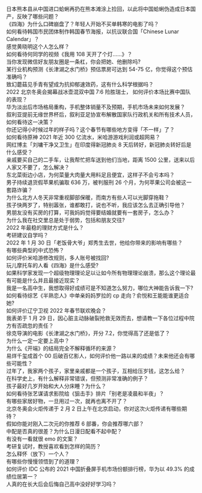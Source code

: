 日本熊本县从中国进口蛤蜊再扔在熊本滩涂上捡回，以此将中国蛤蜊伪造成日本国产，反映了哪些问题？  
《四海》为什么口碑崩盘了？年轻人开始不买单韩寒的电影了吗？  
如何看待韩国市民团体制作韩国春节海报，以抗议联合国「Chinese Lunar Calendar」？  
感觉黄晓明这个人怎么样？  
如何看待何同学的视频《我用 108 天开了个灯......》？  
当你发现微信好友朋友圈是一条杠，你会把她、他删除吗?  
某行业机构预测《长津湖之水门桥》预估票房可达到 54-75 亿，你觉得这个预估准确吗？  
致幻蘑菇见手青有望成为抗抑郁速效药，这有什么科学根据吗？  
2022 北京冬奥会揭幕战冰壶混双中国 7:6 险胜瑞士， 如何评价本场比赛中国队的表现？  
华为淡出后市场格局重构，手机整体销量不及预期，手机市场未来如何发展？  
叙利亚提前无缘世界杯后，叙利亚足协宣布解散国家队行政机关和所有技术人员，如何看待这一决策？  
你还记得小时候过年的样子吗？这个春节有哪些地方变得「不一样」了？  
如何看待原神 2021 年近 300 亿流水，米哈游游戏利润或超网易？  
网红博主「刘墉干净又卫生」在印度得新冠肺炎 8 天后转好，新冠肺炎转好后是什么感受？  
亲戚要买自己的二手车，让我帮忙把车送到他们当地，距离 1500 公里，送来以后人家又不要了，怎么解决？  
东北菜街边小店，为何菜量大肉量大用料足且便宜，这样子不会亏本吗？  
男子持续退货假苹果机骗取 636 万，被判服刑 26 个月，为何苹果公司会被这一套路诈骗？  
为什么北方人冬天非常重视脚部保暖，而南方有些人可以光脚穿拖鞋？  
孩子快两岁了，特别嚣张，谁都敢打，说也不听，我应该怎么去正确引导他？  
男朋友没有买房的打算，可我妈妈觉得要结婚就要有一套房子，怎么办？  
为什么我在社交里总是处于弱势，包括和朋友交往?  
2022 年最稳的理财方式是什么？  
考研建议自学吗？  
2022 年 1 月 30 日「老饭骨大爷」郑秀生去世，他给你带来的影响有哪些？  
有哪些典型的中式恐怖？  
如何评价米哈游修改规则，多人账号被找回?  
玩儿摩托车的人看《四海》是什么感受?  
如果科学家发现一个超级物理理论足以让如今所有物理理论崩溃，那么这个理论最有可能是什么并且最接近现实？  
我是一名高中生，我想取得好成绩可是不知道怎么努力，哪位大神能告诉我一下?  
如何看待综艺《半熟恋人》中单亲妈妈罗拉的 cp 走向？俞悦和王能能谁更适合她?  
如何评价辽宁卫视 2022 年春节联欢晚会？  
我表弟于 1 月 29 日，因心脏主动脉破裂抢救无效而去，想请教一下各位过程中院方有否疏忽的责任？  
徐克导演的电影《长津湖之水门桥》，开分 7.2，你觉得高了还是低了？  
为什么一定一定要上高中？  
为什么《开端》的结局完全不解释循环的来源？  
易烊千玺成首个 00 后破百亿影人，如何评价他一路以来的成绩？未来他还会有哪些可能性？  
过年了，我家两个孩子，家里亲戚都是一个孩子，互相给压岁钱，这怎么给？  
在科学史上，有什么解释非常错误，但预测非常准确的例子？  
孩子最好几岁开始和大人分床睡？为什么？  
如何看待张艺谋请求影院给《狙击手》排片「别老是凌晨和半夜」？  
有哪些家居好物，一旦用过一次，就再也离不开了？  
北京冬奥会火炬传递于 2 月 2 日上午在北京启动，你对这次火炬传递有哪些期待？  
假如你能对刚入二次元的你推荐 6 部番，你会推荐哪六部？  
中配是否真的很差？为什么日漫日配看不起中配？  
有没有一看就很 emo 的文案？  
考研复试时，教授喜欢看到怎样的简历？  
怎么释怀（放下）一个人？  
有哪些你慢慢领悟到了的道理？  
如何评价 IDC 公布的 2021 中国折叠屏手机市场份额排行榜，华为以 49.3% 的成绩位居第一？  
人真的在长大后会后悔自己高中没好好学习吗？  
